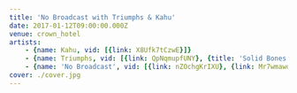 ```yaml
---
title: 'No Broadcast with Triumphs & Kahu'
date: 2017-01-12T09:00:00.000Z
venue: crown_hotel
artists:
    - {name: Kahu, vid: [{link: X8Ufk7tCzwE}]}
    - {name: Triumphs, vid: [{link: QpNqmupfUNY}, {title: 'Solid Bones', link: JI3SGGC-9Vk}, {link: g_zGy1dZWOk}]}
    - {name: 'No Broadcast', vid: [{link: nZOchgKrIXU}, {link: Mr7wmawo1kM}]}
cover: ./cover.jpg
---
```

